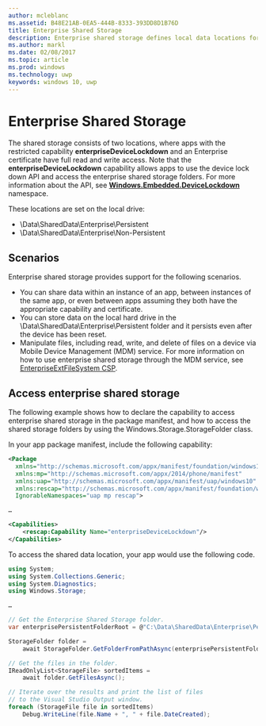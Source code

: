 ---author: mcleblancms.assetid: B48E21AB-0EA5-444B-8333-393DD8D1B76Dtitle: Enterprise Shared Storagedescription: Enterprise shared storage defines local data locations for line of business apps to share data.ms.author: marklms.date: 02/08/2017ms.topic: articlems.prod: windowsms.technology: uwpkeywords: windows 10, uwp---# Enterprise Shared StorageThe shared storage consists of two locations, where apps with the restricted capability  **enterpriseDeviceLockdown** and an Enterprise certificate have full read and write access. Note that the **enterpriseDeviceLockdown** capability allows apps to use the device lock down API and access the enterprise shared storage folders. For more information about the API, see [**Windows.Embedded.DeviceLockdown**](http://go.microsoft.com/fwlink/?LinkId=699331) namespace.  These locations are set on the local drive:- \Data\SharedData\Enterprise\Persistent- \Data\SharedData\Enterprise\Non-Persistent## ScenariosEnterprise shared storage provides support for the following scenarios.- You can share data within an instance of an app, between instances of the same app, or even between apps assuming they both have the appropriate capability and certificate.- You can store data on the local hard drive in the \Data\SharedData\Enterprise\Persistent folder and it persists even after the device has been reset.- Manipulate files, including read, write, and delete of files on a device via Mobile Device Management (MDM) service. For more information on how to use enterprise shared storage through the MDM service, see [EnterpriseExtFileSystem CSP](http://go.microsoft.com/fwlink/?LinkId=699333).## Access enterprise shared storageThe following example shows how to declare the capability to access enterprise shared storage in the package manifest, and how to access the shared storage folders by using the Windows.Storage.StorageFolder class.In your app package manifest, include the following capability:```xml<Package  xmlns="http://schemas.microsoft.com/appx/manifest/foundation/windows10"  xmlns:mp="http://schemas.microsoft.com/appx/2014/phone/manifest"  xmlns:uap="http://schemas.microsoft.com/appx/manifest/uap/windows10"  xmlns:rescap="http://schemas.microsoft.com/appx/manifest/foundation/windows10/restrictedcapabilities"  IgnorableNamespaces="uap mp rescap">…<Capabilities>    <rescap:Capability Name="enterpriseDeviceLockdown"/></Capabilities>```To access the shared data location, your app would use the following code.```csharpusing System;using System.Collections.Generic;using System.Diagnostics;using Windows.Storage;…// Get the Enterprise Shared Storage folder.var enterprisePersistentFolderRoot = @"C:\Data\SharedData\Enterprise\Persistent";StorageFolder folder =    await StorageFolder.GetFolderFromPathAsync(enterprisePersistentFolderRoot);// Get the files in the folder.IReadOnlyList<StorageFile> sortedItems =    await folder.GetFilesAsync();// Iterate over the results and print the list of files// to the Visual Studio Output window.foreach (StorageFile file in sortedItems)    Debug.WriteLine(file.Name + ", " + file.DateCreated);```